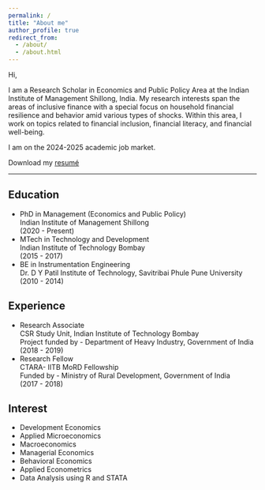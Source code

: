 ```yaml
---
permalink: /
title: "About me"
author_profile: true
redirect_from: 
  - /about/
  - /about.html
---
```

Hi, 

I am a Research Scholar in Economics and Public Policy Area at the Indian Institute of Management Shillong, India. My research interests span the areas of inclusive finance with a special focus on household financial resilience and behavior amid various types of shocks. Within this area, I work on topics related to financial inclusion, financial literacy, and financial well-being.

I am on the 2024-2025 academic job market.

Download my [resumé](/files/resume.html)   

---

## Education

- PhD in Management (Economics and Public Policy) \
Indian Institute of Management Shillong \
(2020 - Present)
- MTech in Technology and Development \
Indian Institute of Technology Bombay \
(2015 - 2017)
- BE in Instrumentation Engineering \
Dr. D Y Patil Institute of Technology, Savitribai Phule Pune University \
(2010 - 2014)

## Experience

- Research Associate \
CSR Study Unit, Indian Institute of Technology  Bombay  \
Project funded by - Department of Heavy Industry, Government of India \
(2018 - 2019)
- Research Fellow \
CTARA- IITB MoRD Fellowship \
Funded by - Ministry of Rural Development, Government of India \
(2017 - 2018)


## Interest

- Development Economics 
- Applied Microeconomics
- Macroeconomics 
- Managerial Economics
- Behavioral Economics 
- Applied Econometrics
- Data Analysis using R and STATA

